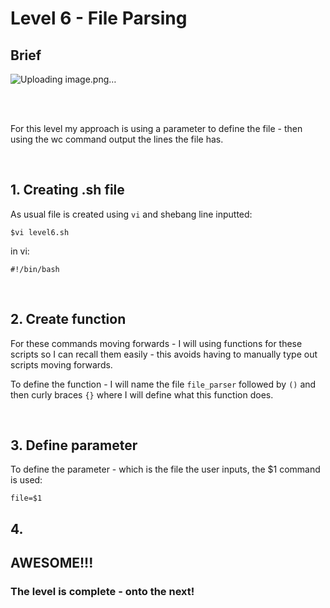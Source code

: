 # Level 6 - File Parsing

## Brief
![Uploading image.png…]()


<br><br>

For this level my approach is using a parameter to define the file - then using the wc command output the lines the file has.

<br>

## 1. Creating .sh file

As usual file is created using `vi` and shebang line inputted:

    $vi level6.sh

in vi:

    #!/bin/bash

<br>

## 2. Create function

For these commands moving forwards - I will using functions for these scripts so I can recall them easily - this avoids having to manually type out scripts moving forwards.

To define the function - I will name the file `file_parser` followed by `()` and then curly braces `{}` where I will define what this function does.

<br>

## 3. Define parameter

To define the parameter - which is the file the user inputs, the $1 command is used:

    file=$1



## 4. 


## AWESOME!!!

### The level is complete - onto the next!


  
